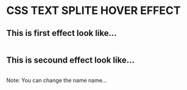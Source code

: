 # CSS TEXT SPLITE HOVER EFFECT

## This is first effect look like...
<img scr="img1">

## This is secound effect look like...
<img scr="img2">

Note: You can change the name name... 